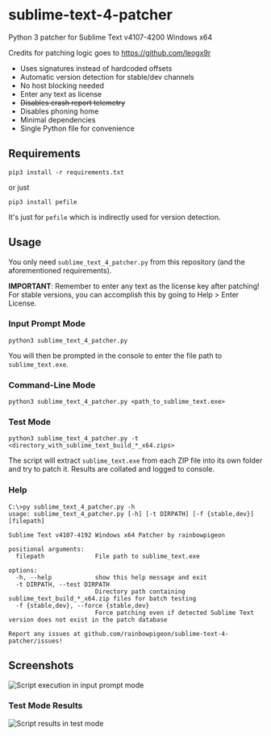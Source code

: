 # sublime-text-4-patcher
Python 3 patcher for Sublime Text v4107-4200 Windows x64

Credits for patching logic goes to https://github.com/leogx9r

- Uses signatures instead of hardcoded offsets
- Automatic version detection for stable/dev channels
- No host blocking needed
- Enter any text as license
- ~~Disables crash report telemetry~~
- Disables phoning home
- Minimal dependencies
- Single Python file for convenience

## Requirements

```pip3 install -r requirements.txt```

or just

```pip3 install pefile```

It's just for `pefile` which is indirectly used for version detection.

## Usage

You only need `sublime_text_4_patcher.py` from this repository (and the aforementioned requirements).

**IMPORTANT**: Remember to enter any text as the license key after patching! For stable versions, you can accomplish this by going to Help > Enter License.

### Input Prompt Mode

```python3 sublime_text_4_patcher.py```

You will then be prompted in the console to enter the file path to `sublime_text.exe`.

### Command-Line Mode

```python3 sublime_text_4_patcher.py <path_to_sublime_text.exe>```

### Test Mode

```python3 sublime_text_4_patcher.py -t <directory_with_sublime_text_build_*_x64.zips>```

The script will extract `sublime_text.exe` from each ZIP file into its own folder and try to patch it. Results are collated and logged to console.

### Help

```
C:\>py sublime_text_4_patcher.py -h
usage: sublime_text_4_patcher.py [-h] [-t DIRPATH] [-f {stable,dev}] [filepath]

Sublime Text v4107-4192 Windows x64 Patcher by rainbowpigeon

positional arguments:
  filepath              File path to sublime_text.exe

options:
  -h, --help            show this help message and exit
  -t DIRPATH, --test DIRPATH
                        Directory path containing sublime_text_build_*_x64.zip files for batch testing
  -f {stable,dev}, --force {stable,dev}
                        Force patching even if detected Sublime Text version does not exist in the patch database

Report any issues at github.com/rainbowpigeon/sublime-text-4-patcher/issues!
```

## Screenshots

![Script execution in input prompt mode](https://github.com/user-attachments/assets/6ca31604-d704-4662-8788-d75206a11c46)

### Test Mode Results

![Script results in test mode](https://github.com/user-attachments/assets/02e6d1e5-50d3-4c3d-b374-1bf6d00bc256)

